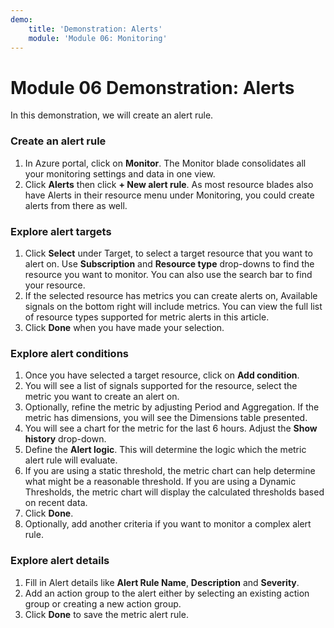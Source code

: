 ```yaml
---
demo:
    title: 'Demonstration: Alerts'
    module: 'Module 06: Monitoring'
---
```


# Module 06 Demonstration: Alerts 

In this demonstration, we will create an alert rule.

### Create an alert rule 

1. In Azure portal, click on **Monitor**. The Monitor blade consolidates all your monitoring settings and data in one view.
2. Click **Alerts** then click **+ New alert rule**. As most resource blades also have Alerts in their resource menu under Monitoring, you could create alerts from there as well.

### Explore alert targets 

1. Click **Select** under Target, to select a target resource that you want to alert on. Use **Subscription** and **Resource type** drop-downs to find the resource you want to monitor. You can also use the search bar to find your resource.
2. If the selected resource has metrics you can create alerts on, Available signals on the bottom right will include metrics. You can view the full list of resource types supported for metric alerts in this article.
3. Click **Done** when you have made your selection.

### Explore alert conditions 

1. Once you have selected a target resource, click on **Add condition**.
2. You will see a list of signals supported for the resource, select the metric you want to create an alert on.
3. Optionally, refine the metric by adjusting Period and Aggregation. If the metric has dimensions, you will see the Dimensions table presented.
4. You will see a chart for the metric for the last 6 hours. Adjust the **Show history** drop-down.
5. Define the **Alert logic**. This will determine the logic which the metric alert rule will evaluate.
6. If you are using a static threshold, the metric chart can help determine what might be a reasonable threshold. If you are using a Dynamic Thresholds, the metric chart will display the calculated thresh­olds based on recent data.
7. Click **Done**.
8. Optionally, add another criteria if you want to monitor a complex alert rule.

### Explore alert details 

1. Fill in Alert details like **Alert Rule Name**, **Description** and **Severity**.
2. Add an action group to the alert either by selecting an existing action group or creating a new action group.
3. Click **Done** to save the metric alert rule.
